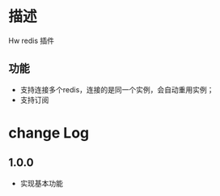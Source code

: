 # 描述
Hw redis 插件

## 功能
 * 支持连接多个redis，连接的是同一个实例，会自动重用实例；
 * 支持订阅


# change Log

## 1.0.0
 * 实现基本功能

